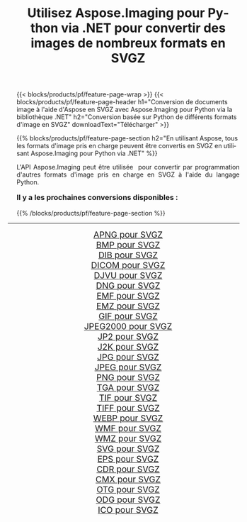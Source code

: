 ﻿---
title: Utilisez Aspose.Imaging pour Python via .NET pour convertir des images de nombreux formats en SVGZ 
weight: 3920
url: /fr/python-net/conversion/to/svgz/ 
lang: fr
langdirlevel: 2
locales: zh-hans,ja,it,ru,de,es,fr,nl,id,lt,pl,pt,vi,tr,ko,zh-hant,ar,hi,th,sv,cs,uk,he
description: Vous pouvez utiliser Aspose.Imaging pour Python via la bibliothèque .NET pour convertir une variété de formats en SVGZ
---

{{< blocks/products/pf/feature-page-wrap >}}
{{< blocks/products/pf/feature-page-header h1="Conversion de documents image à l'aide d'Aspose en SVGZ avec Aspose.Imaging pour Python via la bibliothèque .NET" h2="Conversion basée sur Python de différents formats d'image en SVGZ" downloadText="Télécharger" >}}


{{% blocks/products/pf/feature-page-section  h2="En utilisant Aspose, tous les formats d'image pris en charge peuvent être convertis en SVGZ en utilisant Aspose.Imaging pour Python via .NET" %}}
<p align=justify>L'API Aspose.Imaging peut être utilisée  pour convertir par programmation d'autres formats d'image pris en charge en SVGZ à l'aide du langage Python.</p>
<h3 style="margin-top:16px;">
Il y a les prochaines conversions disponibles :
</h3>
{{% /blocks/products/pf/feature-page-section %}}
<div class="container-fluid productfamilypage bg-gray">
    <div class="convertypes bg-gray agp-content section">
        <div class="container">
		<hr style="margin-left:-20px;"/>
		<div class="row other-converters" style="gap: 10px;font-size: 19px;text-align:center;">
		    <div class='col-md-3 other-converter remove-lp remove-rp'><a href="/imaging/fr/python-net/conversion/apng-to-svgz/" style="padding:15px;">APNG pour SVGZ</a></div>
<div class='col-md-3 other-converter remove-lp remove-rp'><a href="/imaging/fr/python-net/conversion/bmp-to-svgz/" style="padding:15px;">BMP pour SVGZ</a></div>
<div class='col-md-3 other-converter remove-lp remove-rp'><a href="/imaging/fr/python-net/conversion/dib-to-svgz/" style="padding:15px;">DIB pour SVGZ</a></div>
<div class='col-md-3 other-converter remove-lp remove-rp'><a href="/imaging/fr/python-net/conversion/dicom-to-svgz/" style="padding:15px;">DICOM pour SVGZ</a></div>
<div class='col-md-3 other-converter remove-lp remove-rp'><a href="/imaging/fr/python-net/conversion/djvu-to-svgz/" style="padding:15px;">DJVU pour SVGZ</a></div>
<div class='col-md-3 other-converter remove-lp remove-rp'><a href="/imaging/fr/python-net/conversion/dng-to-svgz/" style="padding:15px;">DNG pour SVGZ</a></div>
<div class='col-md-3 other-converter remove-lp remove-rp'><a href="/imaging/fr/python-net/conversion/emf-to-svgz/" style="padding:15px;">EMF pour SVGZ</a></div>
<div class='col-md-3 other-converter remove-lp remove-rp'><a href="/imaging/fr/python-net/conversion/emz-to-svgz/" style="padding:15px;">EMZ pour SVGZ</a></div>
<div class='col-md-3 other-converter remove-lp remove-rp'><a href="/imaging/fr/python-net/conversion/gif-to-svgz/" style="padding:15px;">GIF pour SVGZ</a></div>
<div class='col-md-3 other-converter remove-lp remove-rp'><a href="/imaging/fr/python-net/conversion/jpeg2000-to-svgz/" style="padding:15px;">JPEG2000 pour SVGZ</a></div>
<div class='col-md-3 other-converter remove-lp remove-rp'><a href="/imaging/fr/python-net/conversion/jp2-to-svgz/" style="padding:15px;">JP2 pour SVGZ</a></div>
<div class='col-md-3 other-converter remove-lp remove-rp'><a href="/imaging/fr/python-net/conversion/j2k-to-svgz/" style="padding:15px;">J2K pour SVGZ</a></div>
<div class='col-md-3 other-converter remove-lp remove-rp'><a href="/imaging/fr/python-net/conversion/jpg-to-svgz/" style="padding:15px;">JPG pour SVGZ</a></div>
<div class='col-md-3 other-converter remove-lp remove-rp'><a href="/imaging/fr/python-net/conversion/jpeg-to-svgz/" style="padding:15px;">JPEG pour SVGZ</a></div>
<div class='col-md-3 other-converter remove-lp remove-rp'><a href="/imaging/fr/python-net/conversion/png-to-svgz/" style="padding:15px;">PNG pour SVGZ</a></div>
<div class='col-md-3 other-converter remove-lp remove-rp'><a href="/imaging/fr/python-net/conversion/tga-to-svgz/" style="padding:15px;">TGA pour SVGZ</a></div>
<div class='col-md-3 other-converter remove-lp remove-rp'><a href="/imaging/fr/python-net/conversion/tif-to-svgz/" style="padding:15px;">TIF pour SVGZ</a></div>
<div class='col-md-3 other-converter remove-lp remove-rp'><a href="/imaging/fr/python-net/conversion/tiff-to-svgz/" style="padding:15px;">TIFF pour SVGZ</a></div>
<div class='col-md-3 other-converter remove-lp remove-rp'><a href="/imaging/fr/python-net/conversion/webp-to-svgz/" style="padding:15px;">WEBP pour SVGZ</a></div>
<div class='col-md-3 other-converter remove-lp remove-rp'><a href="/imaging/fr/python-net/conversion/wmf-to-svgz/" style="padding:15px;">WMF pour SVGZ</a></div>
<div class='col-md-3 other-converter remove-lp remove-rp'><a href="/imaging/fr/python-net/conversion/wmz-to-svgz/" style="padding:15px;">WMZ pour SVGZ</a></div>
<div class='col-md-3 other-converter remove-lp remove-rp'><a href="/imaging/fr/python-net/conversion/svg-to-svgz/" style="padding:15px;">SVG pour SVGZ</a></div>
<div class='col-md-3 other-converter remove-lp remove-rp'><a href="/imaging/fr/python-net/conversion/eps-to-svgz/" style="padding:15px;">EPS pour SVGZ</a></div>
<div class='col-md-3 other-converter remove-lp remove-rp'><a href="/imaging/fr/python-net/conversion/cdr-to-svgz/" style="padding:15px;">CDR pour SVGZ</a></div>
<div class='col-md-3 other-converter remove-lp remove-rp'><a href="/imaging/fr/python-net/conversion/cmx-to-svgz/" style="padding:15px;">CMX pour SVGZ</a></div>
<div class='col-md-3 other-converter remove-lp remove-rp'><a href="/imaging/fr/python-net/conversion/otg-to-svgz/" style="padding:15px;">OTG pour SVGZ</a></div>
<div class='col-md-3 other-converter remove-lp remove-rp'><a href="/imaging/fr/python-net/conversion/odg-to-svgz/" style="padding:15px;">ODG pour SVGZ</a></div>
<div class='col-md-3 other-converter remove-lp remove-rp'><a href="/imaging/fr/python-net/conversion/ico-to-svgz/" style="padding:15px;">ICO pour SVGZ</a></div>
                </div>
        </div>
    </div>
</div>
<br/>

